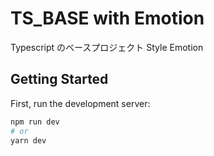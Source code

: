 # TS_BASE with Emotion

Typescript のベースプロジェクト
Style Emotion

## Getting Started

First, run the development server:

```bash
npm run dev
# or
yarn dev
```
